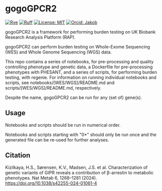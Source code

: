 # gogoGPCR2
[![Rye](https://img.shields.io/endpoint?url=https://raw.githubusercontent.com/astral-sh/rye/main/artwork/badge.json)](https://rye-up.com)
[![Ruff](https://img.shields.io/endpoint?url=https://raw.githubusercontent.com/astral-sh/ruff/main/assets/badge/v2.json)](https://github.com/astral-sh/ruff)
[![License: MIT](https://img.shields.io/badge/License-MIT-yellow.svg)](https://opensource.org/licenses/MIT)
[![Orcid: Jakob](https://img.shields.io/badge/Jakob-bar?style=flat&logo=orcid&labelColor=white&color=grey
)](https://orcid.org/0000-0002-2841-7284)

gogoGPCR2 is a framework for performing burden testing on UK Biobank Research Analysis Platform (RAP).

gogoGPCR2 can perform burden testing on Whole-Exome Sequencing (WES) and Whole Genome Sequencing (WGS) data.

This repo contains a series of notebooks, for pre-processing and quality controlling phenotype and genetic data, a Dockerfile for pre-processing phenotypes with PHESANT, and a series of scripts, for performing burden testing, with regenie. For information on running individual notebooks and scripts, see notebooks/[WES/WGS]/README.md and scripts/[WES/WGS]/README.md, respectively.

Despite the name, gogoGPCR2 can be run for any (set of) gene(s).

## Usage

Notebooks and scripts should be run in numerical order.

Notebooks and scripts starting with "0*" should only be run once and the generated file can be re-used for further analyses.

## Citation
Kizilkaya, H.S., Sørensen, K.V., Madsen, J.S. et al. Characterization of genetic variants of GIPR reveals a contribution of β-arrestin to metabolic phenotypes. Nat Metab 6, 1268–1281 (2024). https://doi.org/10.1038/s42255-024-01061-4
